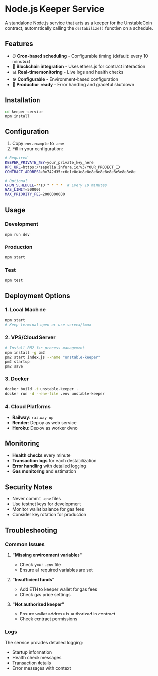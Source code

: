 # Node.js Keeper Service

A standalone Node.js service that acts as a keeper for the UnstableCoin contract, automatically calling the `destabilize()` function on a schedule.

## Features

- ⏰ **Cron-based scheduling** - Configurable timing (default: every 10 minutes)
- 🔗 **Blockchain integration** - Uses ethers.js for contract interaction
- 📊 **Real-time monitoring** - Live logs and health checks
- ⚙️ **Configurable** - Environment-based configuration
- 🚀 **Production ready** - Error handling and graceful shutdown

## Installation

```bash
cd keeper-service
npm install
```

## Configuration

1. Copy `env.example` to `.env`
2. Fill in your configuration:

```bash
# Required
KEEPER_PRIVATE_KEY=your_private_key_here
RPC_URL=https://sepolia.infura.io/v3/YOUR_PROJECT_ID
CONTRACT_ADDRESS=0x742d35cc6e1e8e3e8e8e8e8e8e8e8e8e8e8e8e8e

# Optional
CRON_SCHEDULE=*/10 * * * *  # Every 10 minutes
GAS_LIMIT=500000
MAX_PRIORITY_FEE=2000000000
```

## Usage

### Development
```bash
npm run dev
```

### Production
```bash
npm start
```

### Test
```bash
npm test
```

## Deployment Options

### 1. Local Machine
```bash
npm start
# Keep terminal open or use screen/tmux
```

### 2. VPS/Cloud Server
```bash
# Install PM2 for process management
npm install -g pm2
pm2 start index.js --name "unstable-keeper"
pm2 startup
pm2 save
```

### 3. Docker
```bash
docker build -t unstable-keeper .
docker run -d --env-file .env unstable-keeper
```

### 4. Cloud Platforms
- **Railway**: `railway up`
- **Render**: Deploy as web service
- **Heroku**: Deploy as worker dyno

## Monitoring

- **Health checks** every minute
- **Transaction logs** for each destabilization
- **Error handling** with detailed logging
- **Gas monitoring** and estimation

## Security Notes

- Never commit `.env` files
- Use testnet keys for development
- Monitor wallet balance for gas fees
- Consider key rotation for production

## Troubleshooting

### Common Issues

1. **"Missing environment variables"**
   - Check your `.env` file
   - Ensure all required variables are set

2. **"Insufficient funds"**
   - Add ETH to keeper wallet for gas fees
   - Check gas price settings

3. **"Not authorized keeper"**
   - Ensure wallet address is authorized in contract
   - Check contract permissions

### Logs

The service provides detailed logging:
- Startup information
- Health check messages
- Transaction details
- Error messages with context
